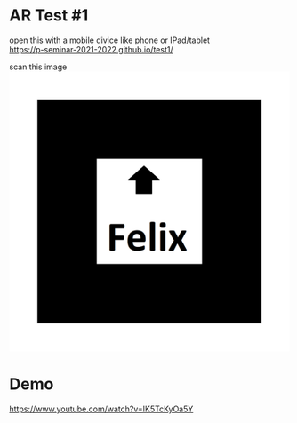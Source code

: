 # AR Test #1

open this with a mobile divice like phone or IPad/tablet <br>
https://p-seminar-2021-2022.github.io/test1/

scan this image
![Marker](https://github.com/P-Seminar-2021-2022/test1/blob/main/pattern-Felix.png)

# Demo
https://www.youtube.com/watch?v=IK5TcKyOa5Y
